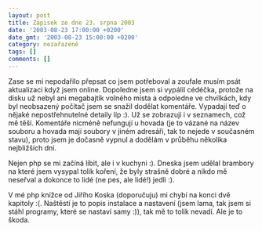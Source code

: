 ```yaml
---
layout: post
title: Zápisek ze dne 23. srpna 2003
date: '2003-08-23 17:00:00 +0200'
date_gmt: '2003-08-23 15:00:00 +0200'
category: nezařazené
tags: []
comments: []
---
```

<p>Zase se mi nepodařilo přepsat co jsem potřeboval a zoufale musím psát aktualizaci když jsem online.  Dopoledne jsem si vypálil cédéčka, protože na disku už nebyl ani megabajtík volného místa a odpoledne  ve chvilkách, kdy byl neobsazený počítač jsem se snažil dodělat komentáře. Vypadají teď o nějaké nepostřehnutelné  detaily líp :). Už se zobrazují i v seznamech, což mě těší. Komentáře nicméně nefungují u hovada (je to vázané  na název souboru a hovada mají soubory v jiném adresáři, tak to nejede v současném stavu), proto jsem  je dočasně vypnul a dodělám v průběhu několika nejbližších dní.</p>
<p>Nejen php se mi začíná líbit, ale i v kuchyni :). Dneska jsem udělal brambory na které jsem vysypal tolik  koření, že byly strašně dobré a nikdo mě neseřval a dokonce to lidé (ne pes, ale lidé!) jedli :).</p>
<p>V mé php knížce od Jiřího Koska (doporučuju) mi chybí na konci dvě kapitoly :(. Naštěstí je to popis instalace  a nastavení (jsem lama, tak jsem si stáhl programy, které se nastaví samy :)), tak mě to tolik nevadí.  Ale je to škoda.</p>
